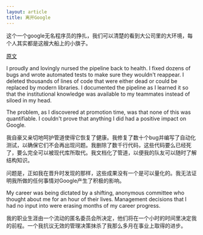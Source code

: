 ```yaml
---
layout: article
title: 离开Google
---
```


这个一个google无名程序员的挣扎，我们可以清楚的看到大公司里的大环境，每个人其实都是这艘大船上的小旗子。

[原文](https://mtlynch.io/why-i-quit-google/)


I proudly and lovingly nursed the pipeline back to health. I fixed dozens of bugs and wrote automated tests to make sure they wouldn't reappear. I deleted thousands of lines of code that were either dead or could be replaced by modern libraries. I documented the pipeline as I learned it so that the institutional knowledge was available to my teammates instead of siloed in my head.

The problem, as I discovered at promotion time, was that none of this was quantifiable. I couldn't prove that anything I did had a positive impact on Google.

我自豪又亲切地呵护管道使得它恢复了健康。我修复了数十个bug并编写了自动化测试，以确保它们不会再出现问题。我删除了数千行代码，这些代码要么已经死了，要么完全可以被现代库所取代。我文档化了管道，以便我的队友可以随时了解结构知识。

问题是，正如我在晋升时发现的那样，这些成果没有一个是可以量化的。我无法证明我所做的任何事情对Google产生了积极的影响。


My career was being dictated by a shifting, anonymous committee who thought about me for an hour of their lives. Management decisions that I had no input into were erasing months of my career progress.

我的职业生涯由一个流动的匿名委员会所决定，他们将在一个小时的时间里决定我的前程。一个我抗议无效的管理决策抹杀了我那么多月在事业上取得的进步。